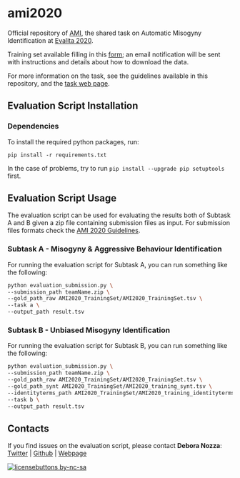 # ami2020
Official repository of [AMI](https://amievalita2020.github.io/#about), the shared task on Automatic Misogyny Identification at [Evalita 2020](http://www.evalita.it/).

Training set available filling in this [form](https://forms.gle/uFF3sAtMMqayiDiz9); an email notification will be sent with instructions and details about how to download the data.

For more information on the task, see the guidelines available in this repository, and the [task web page](https://amievalita2020.github.io/#about).

## Evaluation Script Installation

### Dependencies

To install the required python packages, run:

```
pip install -r requirements.txt
```

In the case of problems, try to run ```pip install --upgrade pip setuptools```
first.

## Evaluation Script Usage

The evaluation script can be used for evaluating the results both of Subtask A and B given a zip file containing submission files as input. For submission files formats check the [AMI 2020 Guidelines](https://github.com/dnozza/ami2020/blob/master/AMI%202020%20-%20Guidelines.pdf).

### Subtask A - Misogyny & Aggressive Behaviour Identification

For running the evaluation script for Subtask A, you can run something like the following:

```bash
python evaluation_submission.py \
--submission_path teamName.zip \
--gold_path_raw AMI2020_TrainingSet/AMI2020_TrainingSet.tsv \
--task a \
--output_path result.tsv 
```


### Subtask B - Unbiased Misogyny Identification

For running the evaluation script for Subtask B, you can run something like the following:

```bash
python evaluation_submission.py \
--submission_path teamName.zip \
--gold_path_raw AMI2020_TrainingSet/AMI2020_TrainingSet.tsv \
--gold_path_synt AMI2020_TrainingSet/AMI2020_training_synt.tsv \
--identityterms_path AMI2020_TrainingSet/AMI2020_training_identityterms.txt \
--task b \
--output_path result.tsv
```

## Contacts

If you find issues on the evaluation script, please contact **Debora Nozza**: [Twitter](https://twitter.com/debora_nozza) | [Github](https://github.com/dnozza) | [Webpage](https://dnozza.github.io)


[![licensebuttons by-nc-sa](https://licensebuttons.net/l/by-nc-sa/3.0/88x31.png)](https://creativecommons.org/licenses/by-nc-sa/4.0)
